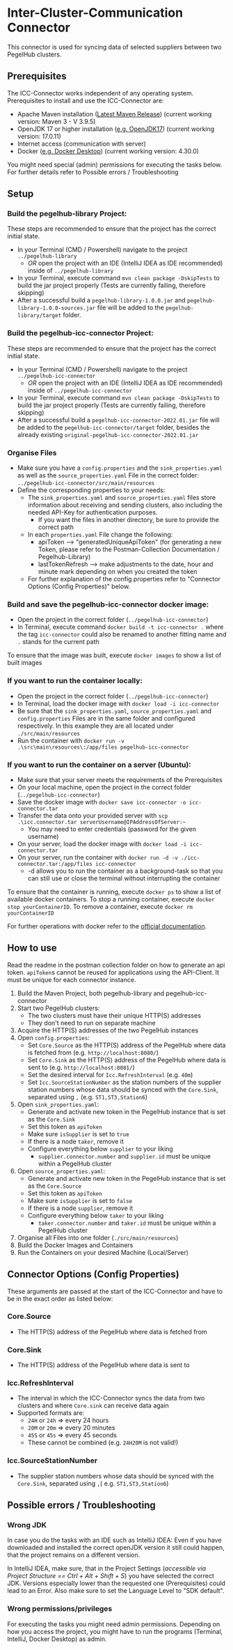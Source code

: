 # Inter-Cluster-Communication Connector

This connector is used for syncing data of selected suppliers between two PegelHub clusters.

## Prerequisites

The ICC-Connector works independent of any operating system.
Prerequisites to install and use the ICC-Connector are:

* Apache Maven installation ([Latest Maven Release](https://maven.apache.org/download.cgi)) (current working version:
  Maven 3 - V 3.9.5)
* OpenJDK 17 or higher installation ([e.g. OpenJDK17](https://www.oracle.com/java/technologies/downloads/)) (current
  working version: 17.0.11)
* Internet access (communication with server)
* Docker ([e.g. Docker Desktop](https://docs.docker.com/get-docker/)) (current working version: 4.30.0)

You might need special (admin) permissions for executing the tasks below. For further details refer to Possible errors /
Troubleshooting

## Setup

### Build the pegelhub-library Project:

These steps are recommended to ensure that the project has the correct initial state.

* In your Terminal (CMD / Powershell) navigate to the project `../pegelhub-library`
    * *OR* open the project with an IDE (IntelliJ IDEA as IDE recommended) inside of `../pegelhub-library`
* In your Terminal, execute command `mvn clean package -DskipTests` to build the jar project properly (Tests are
  currently failing, therefore skipping)
* After a successful build a `pegelhub-library-1.0.0.jar` and `pegelhub-library-1.0.0-sources.jar` file will be
  added to the `pegelhub-library/target` folder.

### Build the pegelhub-icc-connector Project:

These steps are recommended to ensure that the project has the correct initial state.

* In your Terminal (CMD / Powershell) navigate to the project `../pegelhub-icc-connector`
    * *OR* open the project with an IDE (IntelliJ IDEA as IDE recommended) inside of `../pegelhub-icc-connector`
* In your Terminal, execute command `mvn clean package -DskipTests` to build the jar project properly (Tests are
  currently failing, therefore skipping)
* After a successful build a `pegelhub-icc-connector-2022.01.jar` file will be added to
  the `pegelhub-icc-connector/target` folder, besides the already existing `original-pegelhub-icc-connector-2022.01.jar`

### Organise Files

* Make sure you have a `config.properties` and the `sink_properties.yaml` as well as the `source_properties.yaml` File
  in the correct folder: `../pegelhub-icc-connector/src/main/resources`
* Define the corresponding properties to your needs:
    * The `sink_properties.yaml` and `source_properties.yaml` files store information about receiving and sending
      clusters, also including the needed API-Key for authentication purposes.
        * If you want the files in another directory, be sure to provide the correct path
    * In each `properties.yaml` File change the following:
        * apiToken --> "generatedUniqueApiToken" (for generating a new Token, please refer to the Postman-Collection
          Documentation / Pegelhub-Library)
        * lastTokenRefresh --> make adjustments to the date, hour and minute mark depending on when you created the
          token
    * For further explanation of the config properties refer to "Connector Options (Config Properties)" below.

### Build and save the pegelhub-icc-connector docker image:

* Open the project in the correct folder (`../pegelhub-icc-connector`)
* In Terminal, execute command `docker build -t icc-connector .` where the tag `icc-connector` could also be renamed
  to another fitting name and  `.`  stands for the current path

To ensure that the image was built, execute `docker images` to show a list of built images

### If you want to run the container locally:

* Open the project in the correct folder (`../pegelhub-icc-connector`)
* In Terminal, load the docker image with `docker load -i icc-connector`
* Be sure that the `sink_properties.yaml`, `source_properties.yaml` and `config.properties` Files are in the same
  folder and configured respectively. In this example they are all located under `./src/main/resources`
* Run the container with `docker run -v .\src\main\resources\:/app/files pegelhub-icc-connector`

### If you want to run the container on a server (Ubuntu):

* Make sure that your server meets the requirements of the Prerequisites
* On your local machine, open the project in the correct folder (`../pegelhub-icc-connector`)
* Save the docker image with `docker save icc-connector -o icc-connector.tar`
* Transfer the data onto your provided server with `scp .\icc.connector.tar serverUsername@IPAddressOfServer:~`
    * You may need to enter credentials (password for the given username)
* On your server, load the docker image with `docker load -i icc-connector.tar`
* On your server, run the container with `docker run -d -v ./icc-connector.tar:/app/files icc-connector`
    * -d allows you to run the container as a background-task so that you can still use or close the terminal without
      interrupting the container

To ensure that the container is running, execute `docker ps` to show a list of available docker containers.
To stop a running container, execute `docker stop yourContainerID`.
To remove a container, execute `docker rm yourContainerID`

For further operations with docker refer to the [official documentation](https://docs.docker.com/reference/).

## How to use

Read the readme in the postman collection folder on how to generate an api token.
`apiToken`s cannot be reused for applications using the API-Client. It must be unique for each connector instance.

1) Build the Maven Project, both pegelhub-library and pegelhub-icc-connector 
2) Start two PegelHub clusters:
    * The two clusters must have their unique HTTP(S) addresses
    * They don't need to run on separate machine
3) Acquire the HTTP(S) addresses of the two PegelHub instances
4) Open `config.properties`:
    * Set `Core.Source` as the HTTP(S) address of the PegelHub where data is fetched from (e.g. `http://localhost:8080/`)
    * Set `Core.Sink` as the HTTP(S) address of the PegelHub where data is sent to (e.g. `http://localhost:8081/`)
    * Set the desired interval for `Icc.RefreshInterval` (e.g. `40m`)
    * Set `Icc.SourceStationNumber` as the station numbers of the supplier station numbers whose data should be synced
      with the `Core.Sink`, separated using `,` (e.g. `ST1,ST3,Station6`)
5) Open `sink_properties.yaml`:
    * Generate and activate new token in the PegelHub instance that is set as the `Core.Sink`
    * Set this token as `apiToken`
    * Make sure `isSupplier` is set to `true`
    * If there is a node `taker`, remove it
    * Configure everything below `supplier` to your liking
        * `supplier.connector.number` and `supplier.id` must be unique within a PegelHub cluster
6) Open `source_properties.yaml`:
    * Generate and activate new token in the PegelHub instance that is set as the `Core.Source`
    * Set this token as `apiToken`
    * Make sure `isSupplier` is set to `false`
    * If there is a node `supplier`, remove it
    * Configure everything below `taker` to your liking
        * `taker.connector.number` and `taker.id` must be unique within a PegelHub cluster
7) Organise all Files into one folder (`./src/main/resources`)
8) Build the Docker Images and Containers
9) Run the Containers on your desired Machine (Local/Server)

## Connector Options (Config Properties)

These arguments are passed at the start of the ICC-Connector and have to be in the exact order as listed below:

### Core.Source

* The HTTP(S) address of the PegelHub where data is fetched from

### Core.Sink

* The HTTP(S) address of the PegelHub where data is sent to

### Icc.RefreshInterval

* The interval in which the ICC-Connector syncs the data from two clusters and where `Core.sink` can receive data again
* Supported formats are:
    * `24H` or `24h` => every 24 hours
    * `20M` or `20m` => every 20 minutes
    * `45S` or `45s` => every 45 seconds
    * These cannot be combined (e.g. `24H20M` is not valid!)

### Icc.SourceStationNumber

* The supplier station numbers whose data should be synced with the `Core.Sink`, separated using `,`(
  e.g. `ST1,ST3,Station6`)

## Possible errors / Troubleshooting

### Wrong JDK

In case you do the tasks with an IDE such as IntelliJ IDEA: Even if you have downloaded and installed the correct
openJDK version it still could happen, that the project remains on a different version.

In IntelliJ IDEA, make sure, that in the Project Settings (*accessible via Project Structure == Ctrl + Alt + Shift + S*)
you have selected the correct JDK. Versions especially lower than the requested one (Prerequisites) could lead
to an Error. Also make sure to set the Language Level to "SDK default".

### Wrong permissions/privileges

For executing the tasks you might need admin permissions. Depending on how you access the project, you might have to run
the programs (Terminal, IntelliJ, Docker Desktop) as admin. 
